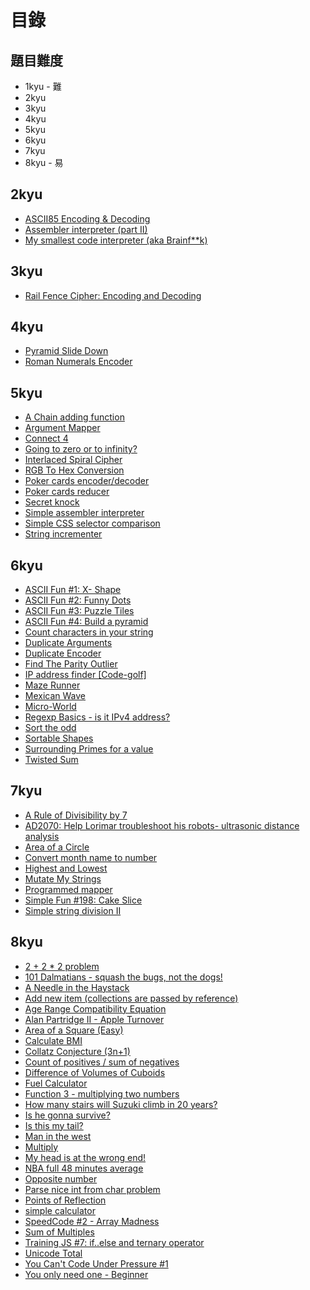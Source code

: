 # 目錄

## 題目難度

* 1kyu - 難
* 2kyu
* 3kyu
* 4kyu
* 5kyu
* 6kyu
* 7kyu
* 8kyu - 易

## 2kyu

* [ASCII85 Encoding & Decoding](https://github.com/RevansChen/online-judge/tree/master/Codewars/2kyu/ascii85-encoding-and-decoding/)
* [Assembler interpreter (part II)](https://github.com/RevansChen/online-judge/tree/master/Codewars/2kyu/assembler-interpreter-part-ii/)
* [My smallest code interpreter (aka Brainf**k)](https://github.com/RevansChen/online-judge/tree/master/Codewars/2kyu/my-smallest-code-interpreter-aka-brainf-star-star-k/)

## 3kyu

* [Rail Fence Cipher: Encoding and Decoding](https://github.com/RevansChen/online-judge/tree/master/Codewars/3kyu/rail-fence-cipher-encoding-and-decoding/)

## 4kyu

* [Pyramid Slide Down](https://github.com/RevansChen/online-judge/tree/master/Codewars/4kyu/pyramid-slide-down/)
* [Roman Numerals Encoder](https://github.com/RevansChen/online-judge/tree/master/Codewars/4kyu/roman-numerals-encoder/)

## 5kyu

* [A Chain adding function](https://github.com/RevansChen/online-judge/tree/master/Codewars/5kyu/a-chain-adding-function/)
* [Argument Mapper](https://github.com/RevansChen/online-judge/tree/master/Codewars/5kyu/argument-mapper/)
* [Connect 4](https://github.com/RevansChen/online-judge/tree/master/Codewars/5kyu/connect-4/)
* [Going to zero or to infinity?](https://github.com/RevansChen/online-judge/tree/master/Codewars/5kyu/going-to-zero-or-to-infinity/)
* [Interlaced Spiral Cipher](https://github.com/RevansChen/online-judge/tree/master/Codewars/5kyu/interlaced-spiral-cipher/)
* [RGB To Hex Conversion](https://github.com/RevansChen/online-judge/tree/master/Codewars/5kyu/rgb-to-hex-conversion/)
* [Poker cards encoder/decoder](https://github.com/RevansChen/online-judge/tree/master/Codewars/5kyu/poker-cards-encoder-slash-decoder/)
* [Poker cards reducer](https://github.com/RevansChen/online-judge/tree/master/Codewars/5kyu/poker-cards-reducer/)
* [Secret knock](https://github.com/RevansChen/online-judge/tree/master/Codewars/5kyu/secret-knock/)
* [Simple assembler interpreter](https://github.com/RevansChen/online-judge/tree/master/Codewars/5kyu/simple-assembler-interpreter/)
* [Simple CSS selector comparison](https://github.com/RevansChen/online-judge/tree/master/Codewars/5kyu/simple-css-selector-comparison/)
* [String incrementer](https://github.com/RevansChen/online-judge/tree/master/Codewars/5kyu/string-incrementer/)

## 6kyu

* [ASCII Fun #1: X- Shape](https://github.com/RevansChen/online-judge/tree/master/Codewars/6kyu/ascii-fun-number-1-x-shape/)
* [ASCII Fun #2: Funny Dots](https://github.com/RevansChen/online-judge/tree/master/Codewars/6kyu/ascii-fun-number-2-funny-dots/)
* [ASCII Fun #3: Puzzle Tiles](https://github.com/RevansChen/online-judge/tree/master/Codewars/6kyu/ascii-fun-number-3-puzzle-tiles/)
* [ASCII Fun #4: Build a pyramid](https://github.com/RevansChen/online-judge/tree/master/Codewars/6kyu/ascii-fun-number-4-build-a-pyramid/)
* [Count characters in your string](https://github.com/RevansChen/online-judge/tree/master/Codewars/6kyu/count-characters-in-your-string/)
* [Duplicate Arguments](https://github.com/RevansChen/online-judge/tree/master/Codewars/6kyu/duplicate-arguments/)
* [Duplicate Encoder](https://github.com/RevansChen/online-judge/tree/master/Codewars/6kyu/duplicate-encoder/)
* [Find The Parity Outlier](https://github.com/RevansChen/online-judge/tree/master/Codewars/6kyu/find-the-parity-outlier/)
* [IP address finder [Code-golf]](https://github.com/RevansChen/online-judge/tree/master/Codewars/6kyu/ip-address-finder-code-golf/)
* [Maze Runner](https://github.com/RevansChen/online-judge/tree/master/Codewars/6kyu/maze-runner/)
* [Mexican Wave](https://github.com/RevansChen/online-judge/tree/master/Codewars/6kyu/mexican-wave/)
* [Micro-World](https://github.com/RevansChen/online-judge/tree/master/Codewars/6kyu/micro-world/)
* [Regexp Basics - is it IPv4 address?](https://github.com/RevansChen/online-judge/tree/master/Codewars/6kyu/regexp-basics-is-it-ipv4-address/)
* [Sort the odd](https://github.com/RevansChen/online-judge/tree/master/Codewars/6kyu/sort-the-odd/)
* [Sortable Shapes](https://github.com/RevansChen/online-judge/tree/master/Codewars/6kyu/sortable-shapes/)
* [Surrounding Primes for a value](https://github.com/RevansChen/online-judge/tree/master/Codewars/6kyu/surrounding-primes-for-a-value/)
* [Twisted Sum](https://github.com/RevansChen/online-judge/tree/master/Codewars/6kyu/twisted-sum/)

## 7kyu

* [A Rule of Divisibility by 7](https://github.com/RevansChen/online-judge/tree/master/Codewars/7kyu/a-rule-of-divisibility-by-7/)
* [AD2070: Help Lorimar troubleshoot his robots- ultrasonic distance analysis](https://github.com/RevansChen/online-judge/tree/master/Codewars/7kyu/ad2070-help-lorimar-troubleshoot-his-robots-ultrasonic-distance-analysis/)
* [Area of a Circle](https://github.com/RevansChen/online-judge/tree/master/Codewars/7kyu/area-of-a-circle/)
* [Convert month name to number](https://github.com/RevansChen/online-judge/tree/master/Codewars/7kyu/convert-month-name-to-number/)
* [Highest and Lowest](https://github.com/RevansChen/online-judge/tree/master/Codewars/7kyu/highest-and-lowest/)
* [Mutate My Strings](https://github.com/RevansChen/online-judge/tree/master/Codewars/7kyu/mutate-my-strings/)
* [Programmed mapper](https://github.com/RevansChen/online-judge/tree/master/Codewars/7kyu/programmed-mapper/)
* [Simple Fun #198: Cake Slice](https://github.com/RevansChen/online-judge/tree/master/Codewars/7kyu/simple-fun-number-198-cake-slice/)
* [Simple string division II](https://github.com/RevansChen/online-judge/tree/master/Codewars/7kyu/simple-string-division-ii/)

## 8kyu

* [2 + 2 * 2 problem](https://github.com/RevansChen/online-judge/tree/master/Codewars/8kyu/2-plus-2-star-2-problem/)
* [101 Dalmatians - squash the bugs, not the dogs!](https://github.com/RevansChen/online-judge/tree/master/Codewars/8kyu/101-dalmatians-squash-the-bugs-not-the-dogs/)
* [A Needle in the Haystack](https://github.com/RevansChen/online-judge/tree/master/Codewars/8kyu/a-needle-in-the-haystack/)
* [Add new item (collections are passed by reference)](https://github.com/RevansChen/online-judge/tree/master/Codewars/8kyu/add-new-item-collections-are-passed-by-reference/)
* [Age Range Compatibility Equation](https://github.com/RevansChen/online-judge/tree/master/Codewars/8kyu/age-range-compatibility-equation/)
* [Alan Partridge II - Apple Turnover](https://github.com/RevansChen/online-judge/tree/master/Codewars/8kyu/alan-partridge-ii-apple-turnover/)
* [Area of a Square (Easy)](https://github.com/RevansChen/online-judge/tree/master/Codewars/8kyu/area-of-a-square-easy/)
* [Calculate BMI](https://github.com/RevansChen/online-judge/tree/master/Codewars/8kyu/calculate-bmi/)
* [Collatz Conjecture (3n+1)](https://github.com/RevansChen/online-judge/tree/master/Codewars/8kyu/collatz-conjecture-3n-plus-1/)
* [Count of positives / sum of negatives](https://github.com/RevansChen/online-judge/tree/master/Codewars/8kyu/count-of-positives-slash-sum-of-negatives/)
* [Difference of Volumes of Cuboids](https://github.com/RevansChen/online-judge/tree/master/Codewars/8kyu/difference-of-volumes-of-cuboids/)
* [Fuel Calculator](https://github.com/RevansChen/online-judge/tree/master/Codewars/8kyu/fuel-calculator/)
* [Function 3 - multiplying two numbers](https://github.com/RevansChen/online-judge/tree/master/Codewars/8kyu/function-3-multiplying-two-numbers/)
* [How many stairs will Suzuki climb in 20 years?](https://github.com/RevansChen/online-judge/tree/master/Codewars/8kyu/how-many-stairs-will-suzuki-climb-in-20-years/)
* [Is he gonna survive?](https://github.com/RevansChen/online-judge/tree/master/Codewars/8kyu/is-he-gonna-survive/)
* [Is this my tail?](https://github.com/RevansChen/online-judge/tree/master/Codewars/8kyu/is-this-my-tail/)
* [Man in the west](https://github.com/RevansChen/online-judge/tree/master/Codewars/8kyu/man-in-the-west/)
* [Multiply](https://github.com/RevansChen/online-judge/tree/master/Codewars/8kyu/multiply/)
* [My head is at the wrong end!](https://github.com/RevansChen/online-judge/tree/master/Codewars/8kyu/my-head-is-at-the-wrong-end/)
* [NBA full 48 minutes average](https://github.com/RevansChen/online-judge/tree/master/Codewars/8kyu/nba-full-48-minutes-average/)
* [Opposite number](https://github.com/RevansChen/online-judge/tree/master/Codewars/8kyu/opposite-number/)
* [Parse nice int from char problem](https://github.com/RevansChen/online-judge/tree/master/Codewars/8kyu/parse-nice-int-from-char-problem/)
* [Points of Reflection](https://github.com/RevansChen/online-judge/tree/master/Codewars/8kyu/points-of-reflection/)
* [simple calculator](https://github.com/RevansChen/online-judge/tree/master/Codewars/8kyu/simple-calculator/)
* [SpeedCode #2 - Array Madness](https://github.com/RevansChen/online-judge/tree/master/Codewars/8kyu/speedcode-number-2-array-madness/)
* [Sum of Multiples](https://github.com/RevansChen/online-judge/tree/master/Codewars/8kyu/sum-of-multiples/)
* [Training JS #7: if..else and ternary operator](https://github.com/RevansChen/online-judge/tree/master/Codewars/8kyu/training-js-number-7-if-dot-else-and-ternary-operator)
* [Unicode Total](https://github.com/RevansChen/online-judge/tree/master/Codewars/8kyu/unicode-total/)
* [You Can't Code Under Pressure #1](https://github.com/RevansChen/online-judge/tree/master/Codewars/8kyu/you-cant-code-under-pressure-number-1/)
* [You only need one - Beginner](https://github.com/RevansChen/online-judge/tree/master/Codewars/8kyu/you-only-need-one-beginner/)
